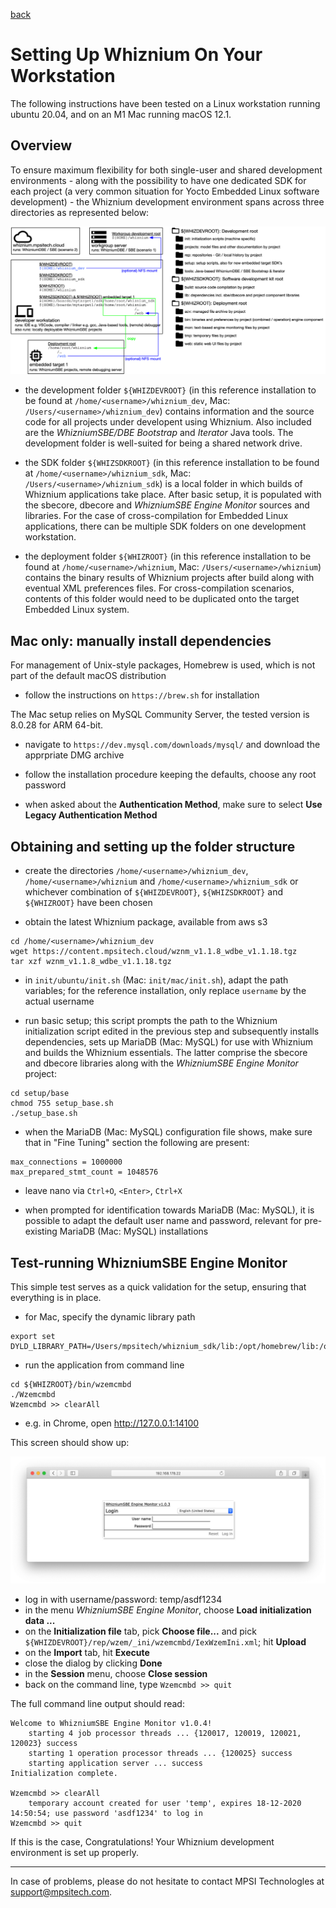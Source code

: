 [back](./README.md)

# Setting Up Whiznium On Your Workstation

The following instructions have been tested on a Linux workstation running ubuntu 20.04, and on an M1 Mac running macOS 12.1.

## Overview

To ensure maximum flexibility for both single-user and shared development environments - along with the possibility to have one dedicated SDK for each project (a very common situation for Yocto Embedded Linux software development) - the Whiznium development environment spans across three directories as represented below:

![](setup/folders.png)

- the development folder ``${WHIZDEVROOT}`` (in this reference installation to be found at ``/home/<username>/whiznium_dev``, Mac: ``/Users/<username>/whiznium_dev``) contains information and the source code for all projects under developent using Whiznium. Also included are the _WhizniumSBE/DBE Bootstrap_ and _Iterator_ Java tools. The development folder is well-suited for being a shared network drive.

- the SDK folder ``${WHIZSDKROOT}`` (in this reference installation to be found at ``/home/<username>/whiznium_sdk``, Mac: ``/Users/<username>/whiznium_sdk``) is a local folder in which builds of Whiznium applications take place. After basic setup, it is populated with the sbecore, dbecore and _WhizniumSBE Engine Monitor_ sources and libraries. For the case of cross-compilation for Embedded Linux applications, there can be multiple SDK folders on one development workstation.

- the deployment folder ``${WHIZROOT}`` (in this reference installation to be found at ``/home/<username>/whiznium``, Mac: ``/Users/<username>/whiznium``) contains the binary results of Whiznium projects after build along with eventual XML preferences files. For cross-compilation scenarios, contents of this folder would need to be duplicated onto the target Embedded Linux system.

## Mac only: manually install dependencies

For management of Unix-style packages, Homebrew is used, which is not part of the default macOS distribution

- follow the instructions on ``https://brew.sh`` for installation

The Mac setup relies on MySQL Community Server, the tested version is 8.0.28 for ARM 64-bit.

- navigate to ``https://dev.mysql.com/downloads/mysql/`` and download the apprpriate DMG archive

- follow the installation procedure keeping the defaults, choose any root password

-  when asked about the __Authentication Method__, make sure to select __Use Legacy Authentication Method__

## Obtaining and setting up the folder structure

- create the directories ``/home/<username>/whiznium_dev``, ``/home/<username>/whiznium`` and ``/home/<username>/whiznium_sdk`` or whichever combination of ``${WHIZDEVROOT}``, ``${WHIZSDKROOT}`` and ``${WHIZROOT}`` have been chosen

- obtain the latest Whiznium package, available from aws s3
```
cd /home/<username>/whiznium_dev
wget https://content.mpsitech.cloud/wznm_v1.1.8_wdbe_v1.1.18.tgz
tar xzf wznm_v1.1.8_wdbe_v1.1.18.tgz
```

- in ``init/ubuntu/init.sh`` (Mac: ``init/mac/init.sh``), adapt the path variables; for the reference installation, only replace ``username`` by the actual username

- run basic setup; this script prompts the path to the Whiznium initialization script edited in the previous step and subsequently installs dependencies, sets up MariaDB (Mac: MySQL) for use with Whiznium and builds the Whiznium essentials. The latter comprise the sbecore and dbecore libraries along with the _WhizniumSBE Engine Monitor_ project:
```
cd setup/base
chmod 755 setup_base.sh
./setup_base.sh
```

- when the MariaDB (Mac: MySQL) configuration file shows, make sure that in "Fine Tuning" section the following are present:
```
max_connections = 1000000
max_prepared_stmt_count = 1048576
```

- leave nano via ``Ctrl+O``, ``<Enter>``, ``Ctrl+X``

- when prompted for identification towards MariaDB (Mac: MySQL), it is possible to adapt the default user name and password, relevant for pre-existing MariaDB (Mac: MySQL) installations

## Test-running WhizniumSBE Engine Monitor

This simple test serves as a quick validation for the setup, ensuring that everything is in place.

- for Mac, specify the dynamic library path
```
export set DYLD_LIBRARY_PATH=/Users/mpsitech/whiznium_sdk/lib:/opt/homebrew/lib:/opt/homebrew/opt/libmicrohttpd/lib:/opt/homebrew/opt/libxml2/lib:/usr/local/mysql/lib
```

- run the application from command line
```
cd ${WHIZROOT}/bin/wzemcmbd
./Wzemcmbd
Wzemcmbd >> clearAll
```

- e.g. in Chrome, open http://127.0.0.1:14100

This screen should show up:

![](setup/Wzemcmbd.png)

- log in with username/password: temp/asdf1234
- in the menu _WhizniumSBE Engine Monitor_, choose __Load initialization data ...__
- on the __Initialization file__ tab, pick __Choose file...__ and pick ``${WHIZDEVROOT}/rep/wzem/_ini/wzemcmbd/IexWzemIni.xml``; hit __Upload__
- on the __Import__ tab, hit __Execute__
- close the dialog by clicking __Done__
- in the __Session__ menu, choose __Close session__
- back on the command line, type ``Wzemcmbd >> quit``

The full command line output should read:
```
Welcome to WhizniumSBE Engine Monitor v1.0.4!
	starting 4 job processor threads ... {120017, 120019, 120021, 120023} success
	starting 1 operation processor threads ... {120025} success
	starting application server ... success
Initialization complete.

Wzemcmbd >> clearAll
	temporary account created for user 'temp', expires 18-12-2020 14:50:54; use password 'asdf1234' to log in
Wzemcmbd >> quit
```

If this is the case, Congratulations! Your Whiznium development environment is set up properly.

---

In case of problems, please do not hesitate to contact MPSI Technologles at [support@mpsitech.com](mailto:support@mpsitech.com).
